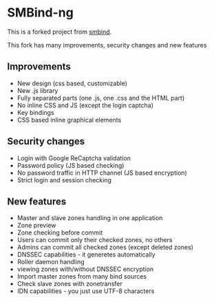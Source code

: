# SMBind-ng
This is a forked project from [smbind](http://sourceforge.net/projects/smbind/).

This fork has many improvements, security changes and new features

## Improvements
 * New design (css based, customizable)
 * New .js library
 * Fully separated parts (one .js, one .css and the HTML part)
 * No inline CSS and JS (except the login captcha)
 * Key bindings
 * CSS based inline graphical elements

## Security changes
 * Login with Google ReCaptcha validation
 * Password policy (JS based checking)
 * No password traffic in HTTP channel (JS based encryption)
 * Strict login and session checking

## New features
 * Master and slave zones handling in one application
 * Zone preview
 * Zone checking before commit
 * Users can commit only their checked zones, no others
 * Admins can commit all checked zones (except deleted zones)
 * DNSSEC capabilities - it generetes automatically
  * Roller daemon handling
  * viewing zones with/without DNSSEC encryption
 * Import master zones from many bind sources
 * Check slave zones with zonetransfer
 * IDN capabilities - you just use UTF-8 characters